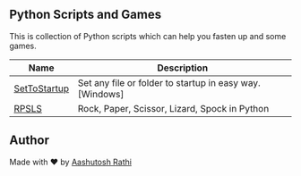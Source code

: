 ## Python Scripts and Games

This is collection of Python scripts which can help you fasten up and some games.

Name | Description
-------------------- | -------------
[SetToStartup](set_to_startup.py) | Set any file or folder to startup in easy way. [Windows] |
[RPSLS](RPSLS/RPSLS.py) | Rock, Paper, Scissor, Lizard, Spock in Python |


## Author

Made with ❤ by [Aashutosh Rathi](https://github.com/aashutoshrathi)
